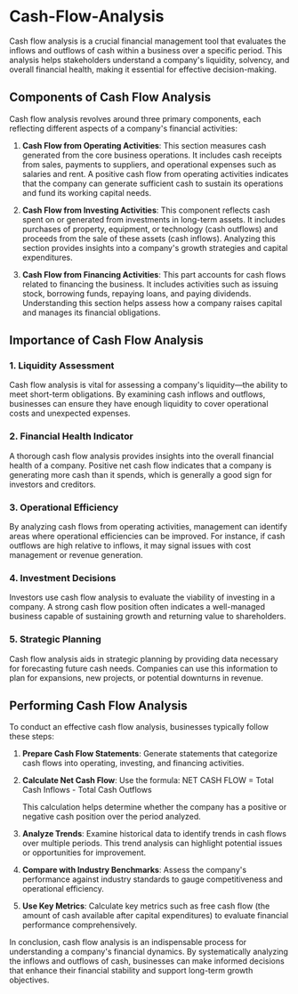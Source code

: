 # Cash-Flow-Analysis

Cash flow analysis is a crucial financial management tool that evaluates the inflows and outflows of cash within a business over a specific period. This analysis helps stakeholders understand a company's liquidity, solvency, and overall financial health, making it essential for effective decision-making.
       
## Components of Cash Flow Analysis

Cash flow analysis revolves around three primary components, each reflecting different aspects of a company's financial activities:        
       
1. **Cash Flow from Operating Activities**: This section measures cash generated from the core business operations. It includes cash receipts from sales, payments to suppliers, and operational expenses such as salaries and rent. A positive cash flow from operating activities indicates that the company can generate sufficient cash to sustain its operations and fund its working capital needs.

2. **Cash Flow from Investing Activities**: This component reflects cash spent on or generated from investments in long-term assets. It includes purchases of property, equipment, or technology (cash outflows) and proceeds from the sale of these assets (cash inflows). Analyzing this section provides insights into a company's growth strategies and capital expenditures.

3. **Cash Flow from Financing Activities**: This part accounts for cash flows related to financing the business. It includes activities such as issuing stock, borrowing funds, repaying loans, and paying dividends. Understanding this section helps assess how a company raises capital and manages its financial obligations.

## Importance of Cash Flow Analysis

### 1. **Liquidity Assessment**
Cash flow analysis is vital for assessing a company's liquidity—the ability to meet short-term obligations. By examining cash inflows and outflows, businesses can ensure they have enough liquidity to cover operational costs and unexpected expenses.

### 2. **Financial Health Indicator**
A thorough cash flow analysis provides insights into the overall financial health of a company. Positive net cash flow indicates that a company is generating more cash than it spends, which is generally a good sign for investors and creditors.

### 3. **Operational Efficiency**
By analyzing cash flows from operating activities, management can identify areas where operational efficiencies can be improved. For instance, if cash outflows are high relative to inflows, it may signal issues with cost management or revenue generation.

### 4. **Investment Decisions**
Investors use cash flow analysis to evaluate the viability of investing in a company. A strong cash flow position often indicates a well-managed business capable of sustaining growth and returning value to shareholders.

### 5. **Strategic Planning**
Cash flow analysis aids in strategic planning by providing data necessary for forecasting future cash needs. Companies can use this information to plan for expansions, new projects, or potential downturns in revenue.

## Performing Cash Flow Analysis

To conduct an effective cash flow analysis, businesses typically follow these steps:

1. **Prepare Cash Flow Statements**: Generate statements that categorize cash flows into operating, investing, and financing activities.
   
2. **Calculate Net Cash Flow**: Use the formula:
  NET CASH FLOW = Total Cash Inflows - Total Cash Outflows

   This calculation helps determine whether the company has a positive or negative cash position over the period analyzed.

4. **Analyze Trends**: Examine historical data to identify trends in cash flows over multiple periods. This trend analysis can highlight potential issues or opportunities for improvement.

5. **Compare with Industry Benchmarks**: Assess the company's performance against industry standards to gauge competitiveness and operational efficiency.

6. **Use Key Metrics**: Calculate key metrics such as free cash flow (the amount of cash available after capital expenditures) to evaluate financial performance comprehensively.

In conclusion, cash flow analysis is an indispensable process for understanding a company's financial dynamics. By systematically analyzing the inflows and outflows of cash, businesses can make informed decisions that enhance their financial stability and support long-term growth objectives.
